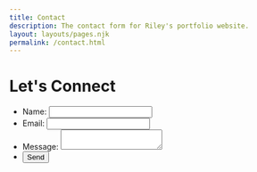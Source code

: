 ```yaml
---
title: Contact
description: The contact form for Riley's portfolio website.
layout: layouts/pages.njk
permalink: /contact.html
---
```


<h1 class="connect">Let's Connect</h1>

<form action="" method="POST">
    <ul class="form">
        <li class="name">
            <label for="name">Name:</label>
            <input type="text" id="name" name="user_name" required minlength="5">
        </li>
        <li class="email">
            <label for="mail">Email:</label>
            <input type="Email" id="mail" name="user_email" required minlength="10">
        </li>
        <li class="message">
            <label for="msg">Message:</label>
            <textarea id="msg" name="user_message" required minlength="40"></textarea>
        </li>
        <li class="button">
            <button type="submit">Send</button>
        </li>
    </ul>
    </form>